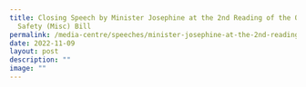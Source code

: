 ```yaml
---
title: Closing Speech by Minister Josephine at the 2nd Reading of the Online
  Safety (Misc) Bill
permalink: /media-centre/speeches/minister-josephine-at-the-2nd-reading-of-the-online-safety-misc-bill/
date: 2022-11-09
layout: post
description: ""
image: ""
---
```

